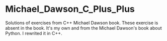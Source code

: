 # Michael_Dawson_C_Plus_Plus
Solutions of exercises from C++ Michael Dawson book.
These exercise is absent in the book. It's my own and from the Michael Dawson's book about Python. I rewrited it in C++.
